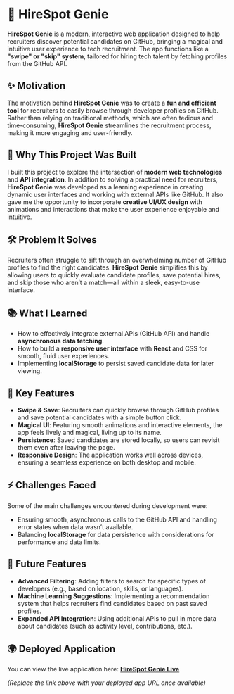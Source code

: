 # 🧞 HireSpot Genie

**HireSpot Genie** is a modern, interactive web application designed to help recruiters discover potential candidates on GitHub, bringing a magical and intuitive user experience to tech recruitment. The app functions like a **"swipe" or "skip" system**, tailored for hiring tech talent by fetching profiles from the GitHub API.

## ✨ Motivation

The motivation behind **HireSpot Genie** was to create a **fun and efficient tool** for recruiters to easily browse through developer profiles on GitHub. Rather than relying on traditional methods, which are often tedious and time-consuming, **HireSpot Genie** streamlines the recruitment process, making it more engaging and user-friendly.

## 🚀 Why This Project Was Built

I built this project to explore the intersection of **modern web technologies** and **API integration**. In addition to solving a practical need for recruiters, **HireSpot Genie** was developed as a learning experience in creating dynamic user interfaces and working with external APIs like GitHub. It also gave me the opportunity to incorporate **creative UI/UX design** with animations and interactions that make the user experience enjoyable and intuitive.

## 🛠️ Problem It Solves

Recruiters often struggle to sift through an overwhelming number of GitHub profiles to find the right candidates. **HireSpot Genie** simplifies this by allowing users to quickly evaluate candidate profiles, save potential hires, and skip those who aren’t a match—all within a sleek, easy-to-use interface.

## 📚 What I Learned

- How to effectively integrate external APIs (GitHub API) and handle **asynchronous data fetching**.
- How to build a **responsive user interface** with **React** and CSS for smooth, fluid user experiences.
- Implementing **localStorage** to persist saved candidate data for later viewing.

## 🌟 Key Features

- **Swipe & Save**: Recruiters can quickly browse through GitHub profiles and save potential candidates with a simple button click.
- **Magical UI**: Featuring smooth animations and interactive elements, the app feels lively and magical, living up to its name.
- **Persistence**: Saved candidates are stored locally, so users can revisit them even after leaving the page.
- **Responsive Design**: The application works well across devices, ensuring a seamless experience on both desktop and mobile.

## ⚡ Challenges Faced

Some of the main challenges encountered during development were:
- Ensuring smooth, asynchronous calls to the GitHub API and handling error states when data wasn’t available.
- Balancing **localStorage** for data persistence with considerations for performance and data limits.

## 🔮 Future Features

- **Advanced Filtering**: Adding filters to search for specific types of developers (e.g., based on location, skills, or languages).
- **Machine Learning Suggestions**: Implementing a recommendation system that helps recruiters find candidates based on past saved profiles.
- **Expanded API Integration**: Using additional APIs to pull in more data about candidates (such as activity level, contributions, etc.).

## 🌍 Deployed Application

You can view the live application here: [**HireSpot Genie Live**](#)

*(Replace the link above with your deployed app URL once available)*